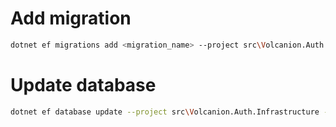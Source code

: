 # Add migration
```sh
dotnet ef migrations add <migration_name> --project src\Volcanion.Auth.Infrastructure --startup-project src\Volcanion.Auth.Presentation
```

# Update database

```sh
dotnet ef database update --project src\Volcanion.Auth.Infrastructure --startup-project src\Volcanion.Auth.Presentation
```
